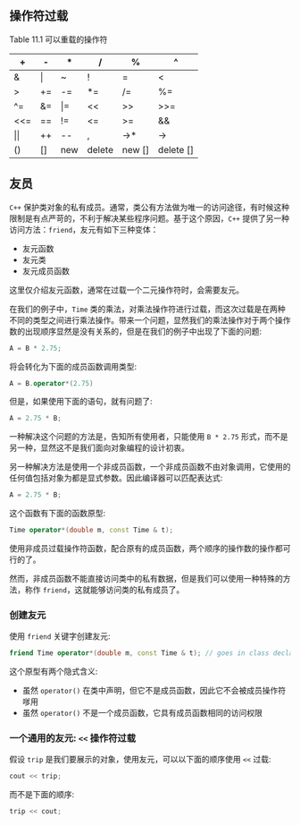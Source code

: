 ## 操作符过载

Table 11.1 可以重载的操作符

| +    | -    | *    | /      | %      | ^         |
| ---- | ---- | ---- | ------ | ------ | --------- |
| &    | \|   | ~    | !      | =      | <         |
| >    | +=   | -=   | *=     | /=     | %=        |
| ^=   | &=   | \|=  | <<     | >>     | >>=       |
| <<=  | ==   | !=   | <=     | >=     | &&        |
| \|\| | ++   | --   | ,      | ->*    | ->        |
| ()   | []   | new  | delete | new [] | delete [] |



## 友员

`C++` 保护类对象的私有成员。通常，类公有方法做为唯一的访问途径，有时候这种限制是有点严苛的，不利于解决某些程序问题。基于这个原因，`C++` 提供了另一种访问方法：`friend`，友元有如下三种变体：

* 友元函数
* 友元类
* 友元成员函数

这里仅介绍友元函数，通常在过载一个二元操作符时，会需要友元。

在我们的例子中，`Time` 类的乘法，对乘法操作符进行过载，而这次过载是在两种不同的类型之间进行乘法操作。带来一个问题，显然我们的乘法操作对于两个操作数的出现顺序显然是没有关系的，但是在我们的例子中出现了下面的问题:

```cpp
A = B * 2.75;
```

将会转化为下面的成员函数调用类型:

```cpp
A = B.operator*(2.75)
```

但是，如果使用下面的语句，就有问题了:

```cpp
A = 2.75 * B;
```

一种解决这个问题的方法是，告知所有使用者，只能使用 `B * 2.75` 形式，而不是另一种，显然这不是我们面向对象编程的设计初衷。

另一种解决方法是使用一个非成员函数，一个非成员函数不由对象调用，它使用的任何值包括对象为都是显式参数。因此编译器可以匹配表达式:

```cpp
A = 2.75 * B;
```

这个函数有下面的函数原型:

```cpp
Time operator*(double m, const Time & t);
```

使用非成员过载操作符函数，配合原有的成员函数，两个顺序的操作数的操作都可行的了。

然而，非成员函数不能直接访问类中的私有数据，但是我们可以使用一种特殊的方法，称作 `friend`，这就能够访问类的私有成员了。

### 创建友元

使用 `friend` 关键字创建友元:

```cpp
friend Time operator*(double m, const Time & t); // goes in class declaration
```

这个原型有两个隐式含义:

* 虽然 `operator()` 在类中声明，但它不是成员函数，因此它不会被成员操作符嗲用
* 虽然 `operator()` 不是一个成员函数，它具有成员函数相同的访问权限

### 一个通用的友元: `<<` 操作符过载

假设 `trip` 是我们要展示的对象，使用友元，可以以下面的顺序使用 `<<` 过载:

```cpp
cout << trip;
```

而不是下面的顺序:

```cpp
trip << cout;
```

